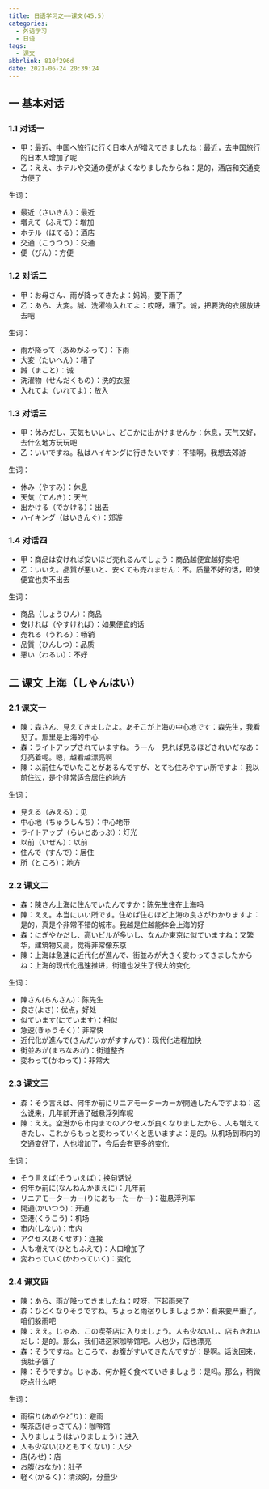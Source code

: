 ```yaml
---
title: 日语学习之——课文(45.5)
categories:
  - 外语学习
  - 日语
tags:
  - 课文
abbrlink: 810f296d
date: 2021-06-24 20:39:24
---
```

## 一 基本对话

### 1.1 对话一

* 甲：最近、中国へ旅行に行く日本人が増えてきましたね：最近，去中国旅行的日本人增加了呢
* 乙：ええ、ホテルや交通の便がよくなりましたからね：是的，酒店和交通变方便了

<!--more-->

生词：

* 最近（さいきん）：最近
* 増えて（ふえて）：增加
* ホテル（ほてる）：酒店
* 交通（こうつう）：交通
* 便（びん）：方便

### 1.2 对话二

* 甲：お母さん、雨が降ってきたよ：妈妈，要下雨了
* 乙：あら、大変。誠、洗濯物入れてよ：哎呀，糟了。诚，把要洗的衣服放进去吧

生词：

* 雨が降って（あめがふって）：下雨
* 大変（たいへん）：糟了
* 誠（まこと）：诚
* 洗濯物（せんだくもの）：洗的衣服
* 入れてよ（いれてよ）：放入

### 1.3 对话三

* 甲：休みだし、天気もいいし、どこかに出かけませんか：休息，天气又好，去什么地方玩玩吧
* 乙：いいですね。私はハイキングに行きたいです：不错啊。我想去郊游

生词：

* 休み（やすみ）：休息
* 天気（てんき）：天气
* 出かける（でかける）：出去
* ハイキング（はいきんぐ）：郊游

### 1.4 对话四

* 甲：商品は安ければ安いほど売れるんでしょう：商品越便宜越好卖吧
* 乙：いいえ。品質が悪いと、安くても売れません：不。质量不好的话，即使便宜也卖不出去

生词：

* 商品（しょうひん）：商品
* 安ければ（やすければ）：如果便宜的话
* 売れる（うれる）：畅销
* 品質（ひんしつ）：品质
* 悪い（わるい）：不好

## 二 课文 上海（しゃんはい）

### 2.1 课文一

* 陳：森さん、見えてきましたよ。あそこが上海の中心地です：森先生，我看见了。那里是上海的中心
* 森：ライトアップされていますね。うーん　見れば見るほどきれいだなあ：灯亮着呢。嗯，越看越漂亮啊
* 陳：以前住んでいたことがあるんですが、とても住みやすい所ですよ：我以前住过，是个非常适合居住的地方

生词：

* 見える（みえる）：见
* 中心地（ちゅうしんち）：中心地带
* ライトアップ（らいとあっぷ）：灯光
* 以前（いぜん）：以前
* 住んで（すんで）：居住
* 所（ところ）：地方

### 2.2 课文二

* 森：陳さん上海に住んでいたんですか：陈先生住在上海吗
* 陳：ええ。本当にいい所です。住めば住むほど上海の良さがわかりますよ：是的，真是个非常不错的城市。我越是住越能体会上海的好
* 森：にぎやかだし、高いビルが多いし、なんか東京に似ていますね：又繁华，建筑物又高，觉得非常像东京
* 陳：上海は急速に近代化が進んで、街並みが大きく変わってきましたからね：上海的现代化迅速推进，街道也发生了很大的变化

生词：

* 陳さん(ちんさん)：陈先生
* 良さ(よさ)：优点，好处
* 似ています(にています)：相似
* 急速(きゅうそく)：非常快
* 近代化が進んで(きんだいかがすすんで)：现代化进程加快
* 街並みが(まちなみが)：街道整齐
* 変わって(かわって)：非常大

### 2.3 课文三

* 森：そう言えば、何年か前にリニアモーターカーが開通したんですよね：这么说来，几年前开通了磁悬浮列车呢
* 陳：ええ。空港から市内までのアクセスが良くなりましたから、人も増えてきたし、これからもっと変わっていくと思いますよ：是的。从机场到市内的交通变好了，人也增加了，今后会有更多的变化

生词：

* そう言えば(そういえば)：换句话说
* 何年か前に(なんねんかまえに)：几年前
* リニアモーターカー(りにあもーたーかー)：磁悬浮列车
* 開通(かいつう)：开通
* 空港(くうこう)：机场
* 市内(しない)：市内
* アクセス(あくせす)：连接
* 人も増えて(ひともふえて)：人口增加了
* 変わっていく(かわっていく)：变化

### 2.4 课文四

* 陳：あら、雨が降ってきましたね：哎呀，下起雨来了
* 森：ひどくなりそうですね。ちょっと雨宿りしましょうか：看来要严重了。咱们躲雨吧
* 陳：ええ。じゃあ、この喫茶店に入りましょう。人も少ないし、店もきれいだし：是的。那么，我们进这家咖啡馆吧。人也少，店也漂亮
* 森：そうですね。ところで、お腹がすいてきたんですが：是啊。话说回来，我肚子饿了
* 陳：そうですか。じゃあ、何か軽く食べていきましょう：是吗。那么，稍微吃点什么吧

生词：

* 雨宿り(あめやどり)：避雨
* 喫茶店(きっさてん)：咖啡馆
* 入りましょう(はいりましょう)：进入
* 人も少ない(ひともすくない)：人少
* 店(みせ)：店
* お腹(おなか)：肚子
* 軽く(かるく)：清淡的，分量少